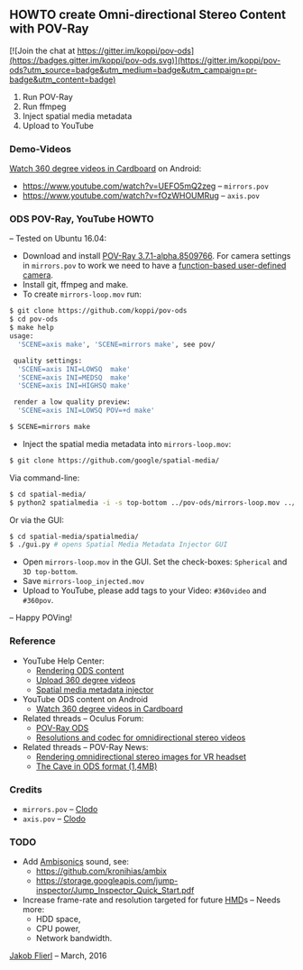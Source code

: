 ## HOWTO create Omni-directional Stereo Content with POV-Ray

[![Join the chat at https://gitter.im/koppi/pov-ods](https://badges.gitter.im/koppi/pov-ods.svg)](https://gitter.im/koppi/pov-ods?utm_source=badge&utm_medium=badge&utm_campaign=pr-badge&utm_content=badge)

1. Run POV-Ray
2. Run ffmpeg
3. Inject spatial media metadata
4. Upload to YouTube

### Demo-Videos

[Watch 360 degree videos in Cardboard](https://support.google.com/youtube/answer/6239930?hl=en) on Android:

* https://www.youtube.com/watch?v=UEFO5mQ2zeg – ```mirrors.pov```
* https://www.youtube.com/watch?v=fOzWHOUMRug – ```axis.pov```

### ODS POV-Ray, YouTube HOWTO

– Tested on Ubuntu 16.04:

* Download and install [POV-Ray 3.7.1-alpha.8509766](https://github.com/POV-Ray/povray/releases/tag/v3.7.1-alpha.8509766%2Bav119). For camera settings in ```mirrors.pov``` to work we need to have a [function-based user-defined camera](https://github.com/POV-Ray/povray/commit/c5f8d78e2116a02daed2151e02234095fe4d5642).
* Install git, ffmpeg and make.
* To create ```mirrors-loop.mov``` run:
```bash
$ git clone https://github.com/koppi/pov-ods
$ cd pov-ods
$ make help
usage:
  'SCENE=axis make', 'SCENE=mirrors make', see pov/

 quality settings:
  'SCENE=axis INI=LOWSQ  make'
  'SCENE=axis INI=MEDSQ  make'
  'SCENE=axis INI=HIGHSQ make'

 render a low quality preview:
  'SCENE=axis INI=LOWSQ POV=+d make'

$ SCENE=mirrors make
```
* Inject the spatial media metadata into ```mirrors-loop.mov```:
```bash
$ git clone https://github.com/google/spatial-media/
```
Via command-line:
```bash
$ cd spatial-media/
$ python2 spatialmedia -i -s top-bottom ../pov-ods/mirrors-loop.mov ../pov-ods/mirrors-loop_injected.mov
```
Or via the GUI:
```bash
$ cd spatial-media/spatialmedia/
$ ./gui.py # opens Spatial Media Metadata Injector GUI
```
* Open ```mirrors-loop.mov``` in the GUI. Set the check-boxes: ```Spherical``` and ```3D top-bottom```.
* Save ```mirrors-loop_injected.mov```
* Upload to YouTube, please add tags to your Video: ```#360video``` and ```#360pov```.

– Happy POVing!

### Reference

* YouTube Help Center:
  * [Rendering ODS content](https://developers.google.com/cardboard/jump/rendering-ods-content.pdf)
  * [Upload 360 degree videos](https://support.google.com/youtube/answer/6178631?hl=en)
  * [Spatial media metadata injector](https://github.com/google/spatial-media/blob/master/spatialmedia/README.md)
* YouTube ODS content on Android
  * [Watch 360 degree videos in Cardboard](https://support.google.com/youtube/answer/6239930?hl=en)
* Related threads – Oculus Forum:
  * [POV-Ray ODS](https://forums.oculus.com/viewtopic.php?p=340018#p340018)
  * [Resolutions and codec for omnidirectional stereo videos](https://forums.oculus.com/viewtopic.php?f=20&t=30852)
* Related threads – POV-Ray News:
  * [Rendering omnidirectional stereo images for VR headset](http://news.povray.org/povray.text.scene-files/thread/%3C56e3e4b8%241%40news.povray.org%3E/)
  * [The Cave in ODS format (1,4MB)](http://news.povray.org/povray.binaries.images/thread/%3C56e6a09f%40news.povray.org%3E)

### Credits

 * ```mirrors.pov``` – [Clodo](https://www.clodo.it/blog/mirrors/)
 * ```axis.pov``` – [Clodo](https://www.clodo.it/)

### TODO

* Add [Ambisonics](https://en.wikipedia.org/wiki/Ambisonics) sound, see:
  * https://github.com/kronihias/ambix
  * https://storage.googleapis.com/jump-inspector/Jump_Inspector_Quick_Start.pdf
* Increase frame-rate and resolution targeted for future [HMD](https://en.wikipedia.org/wiki/Head-mounted_display)s – Needs more:
  * HDD space,
  * CPU power,
  * Network bandwidth.

[Jakob Flierl](mailto:jakob.flierl@gmail.com) – March, 2016
